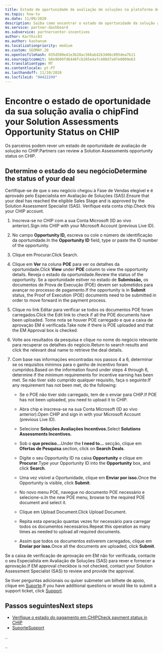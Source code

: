 ```yaml
---
title: Estado de oportunidade de avaliação de soluções na plataforma de incentivos do canal (CHIP)
ms.topic: how-to
ms.date: 11/09/2020
description: Saiba como encontrar o estado de oportunidade da solução avaliações no CHIP.
ms.service: partner-dashboard
ms.subservice: partnercenter-incentives
author: Karthic83
ms.author: kashanum
ms.localizationpriority: medium
ms.custom: SEOMAY.20
ms.openlocfilehash: 035d500e41e3b28ac566ab42b3406c095dea7b11
ms.sourcegitcommit: b8e9609fd6448fcb265e4afc480d7a97e8009e63
ms.translationtype: MT
ms.contentlocale: pt-PT
ms.lasthandoff: 11/10/2020
ms.locfileid: "94422249"
---
```

# <a name="find-your-solution-assessments-opportunity-status-on-chip"></a><span data-ttu-id="abbd3-103">Encontre o estado de oportunidade da sua solução avalia o chip</span><span class="sxs-lookup"><span data-stu-id="abbd3-103">Find your Solution Assessments Opportunity Status on CHIP</span></span>

<span data-ttu-id="abbd3-104">Os parceiros podem rever um estado de oportunidade de avaliação de solução no CHIP.</span><span class="sxs-lookup"><span data-stu-id="abbd3-104">Partners can review a Solution Assessments opportunity status on CHIP.</span></span>

## <a name="determine-the-status-of-your-deal"></a><span data-ttu-id="abbd3-105">Determine o estado do seu negócio</span><span class="sxs-lookup"><span data-stu-id="abbd3-105">Determine the status of your deal</span></span>

<span data-ttu-id="abbd3-106">Certifique-se de que o seu negócio chegou à Fase de Vendas elegível e é aprovado pelo Especialista em Avaliação de Soluções (SAS).</span><span class="sxs-lookup"><span data-stu-id="abbd3-106">Ensure that your deal has reached the eligible Sales Stage and is approved by the Solution Assessment Specialist (SAS).</span></span> <span data-ttu-id="abbd3-107">Verifique esta conta chip.</span><span class="sxs-lookup"><span data-stu-id="abbd3-107">Check this your CHIP account.</span></span>

1. <span data-ttu-id="abbd3-108">Inscreva-se no CHIP com a sua Conta Microsoft (ID ao vivo anterior).</span><span class="sxs-lookup"><span data-stu-id="abbd3-108">Sign into CHIP with your Microsoft Account (previous Live ID).</span></span>
1. <span data-ttu-id="abbd3-109">No campo **Opportunity ID,** escreva ou cole o número de identificação da oportunidade.</span><span class="sxs-lookup"><span data-stu-id="abbd3-109">In the **Opportunity ID** field, type or paste the ID number of the opportunity.</span></span>
3. <span data-ttu-id="abbd3-110">Clique em Procurar.</span><span class="sxs-lookup"><span data-stu-id="abbd3-110">Click Search.</span></span>

1. <span data-ttu-id="abbd3-111">Clique em **Ver** na coluna **POE** para ver os detalhes da oportunidade.</span><span class="sxs-lookup"><span data-stu-id="abbd3-111">Click **View** under **POE** column to view the opportunity details.</span></span> <span data-ttu-id="abbd3-112">Reveja o estado da oportunidade.</span><span class="sxs-lookup"><span data-stu-id="abbd3-112">Review the status of the opportunity.</span></span> <span data-ttu-id="abbd3-113">Se a oportunidade estiver no estado de **Submissão,** os documentos de Prova de Execução (POE) devem ser submetidos para avançar no processo de pagamento.</span><span class="sxs-lookup"><span data-stu-id="abbd3-113">If the opportunity is in **Submit** status, the Proof of Execution (POE) documents need to be submitted in order to move forward in the payment process.</span></span>
 
1. <span data-ttu-id="abbd3-114">Clique no link Editar para verificar se todos os documentos POE foram carregados.</span><span class="sxs-lookup"><span data-stu-id="abbd3-114">Click the Edit link to check if all the POE documents have been uploaded.</span></span> <span data-ttu-id="abbd3-115">Tome nota se houver POE carregado e que a caixa de aprovação EM é verificada.</span><span class="sxs-lookup"><span data-stu-id="abbd3-115">Take note if there is POE uploaded and that the EM Approval box is checked.</span></span>
 
1. <span data-ttu-id="abbd3-116">Volte aos resultados da pesquisa e clique no nome do negócio relevante para recuperar os detalhes do negócio.</span><span class="sxs-lookup"><span data-stu-id="abbd3-116">Return to search results and click the relevant deal name to retrieve the deal details.</span></span> 

1. <span data-ttu-id="abbd3-117">Com base nas informações encontradas nos passos 4 a 6, determinar se os requisitos mínimos para o ganho de incentivo foram cumpridos.</span><span class="sxs-lookup"><span data-stu-id="abbd3-117">Based on the information found under steps 4 through 6, determine if the minimum requirements for incentive earning has been met.</span></span> <span data-ttu-id="abbd3-118">Se não tiver sido cumprido qualquer requisito, faça o seguinte:</span><span class="sxs-lookup"><span data-stu-id="abbd3-118">If any requirement has not been met, do the following:</span></span>
 
     - <span data-ttu-id="abbd3-119">Se o POE não tiver sido carregado, tem de o enviar para CHIP.</span><span class="sxs-lookup"><span data-stu-id="abbd3-119">If POE has not been uploaded, you need to upload it to CHIP.</span></span>
 
     - <span data-ttu-id="abbd3-120">Abra chip e inscreva-se na sua Conta Microsoft (ID ao vivo anterior).</span><span class="sxs-lookup"><span data-stu-id="abbd3-120">Open CHIP and sign in with your Microsoft Account (previous Live ID).</span></span>
 
     - <span data-ttu-id="abbd3-121">Selecione **Soluções Avaliações Incentivos.**</span><span class="sxs-lookup"><span data-stu-id="abbd3-121">Select **Solutions Assessments Incentives.**</span></span>

     - <span data-ttu-id="abbd3-122">Sob o **que preciso...**</span><span class="sxs-lookup"><span data-stu-id="abbd3-122">Under the **I need to…**</span></span> <span data-ttu-id="abbd3-123">secção, clique em **Ofertas de Pesquisa**.</span><span class="sxs-lookup"><span data-stu-id="abbd3-123">section, click on **Search Deals**.</span></span>

     - <span data-ttu-id="abbd3-124">Digite o seu Opportunity ID na caixa **Opportunity** e clique em **Procurar**.</span><span class="sxs-lookup"><span data-stu-id="abbd3-124">Type your Opportunity ID into the **Opportunity** box, and click **Search**.</span></span>

     - <span data-ttu-id="abbd3-125">Uma vez visível a Oportunidade, clique em **Enviar por isso.**</span><span class="sxs-lookup"><span data-stu-id="abbd3-125">Once the Opportunity is visible, click **Submit**.</span></span>
  
     - <span data-ttu-id="abbd3-126">No novo menu POE, navegue no documento POE necessário e selecione-o.</span><span class="sxs-lookup"><span data-stu-id="abbd3-126">In the new POE menu, browse to the required POE document and select it.</span></span>

     - <span data-ttu-id="abbd3-127">Clique em Upload Document.</span><span class="sxs-lookup"><span data-stu-id="abbd3-127">Click Upload Document.</span></span>

     - <span data-ttu-id="abbd3-128">Repita esta operação quantas vezes for necessário para carregar todos os documentos necessários.</span><span class="sxs-lookup"><span data-stu-id="abbd3-128">Repeat this operation as many times as needed to upload all required documents.</span></span>

     - <span data-ttu-id="abbd3-129">Assim que todos os documentos estiverem carregados, clique em **Enviar por isso.**</span><span class="sxs-lookup"><span data-stu-id="abbd3-129">Once all the documents are uploaded, click **Submit**.</span></span>

<span data-ttu-id="abbd3-130">Se a caixa de verificação de aprovação em EM não for verificada, contacte o seu Especialista em Avaliação de Soluções (SAS) para rever e fornecer a aprovação.</span><span class="sxs-lookup"><span data-stu-id="abbd3-130">If EM approval checkbox is not checked, contact your Solution Assessment Specialist (SAS) to review and provide the approval.</span></span>
 
<span data-ttu-id="abbd3-131">Se tiver perguntas adicionais ou quiser submeter um bilhete de apoio, clique em [Suporte](report-problems-with-partner-center.md).</span><span class="sxs-lookup"><span data-stu-id="abbd3-131">If you have additional questions or would like to submit a support ticket, click [Support](report-problems-with-partner-center.md).</span></span>

## <a name="next-steps"></a><span data-ttu-id="abbd3-132">Passos seguintes</span><span class="sxs-lookup"><span data-stu-id="abbd3-132">Next steps</span></span>

- [<span data-ttu-id="abbd3-133">Verifique o estado do pagamento em CHIP</span><span class="sxs-lookup"><span data-stu-id="abbd3-133">Check payment status in CHIP</span></span>](chip-payment-status.md)
- [<span data-ttu-id="abbd3-134">Suporte</span><span class="sxs-lookup"><span data-stu-id="abbd3-134">Support</span></span>](report-problems-with-partner-center.md)

<span data-ttu-id="abbd3-135">.</span><span class="sxs-lookup"><span data-stu-id="abbd3-135">.</span></span>




<span data-ttu-id="abbd3-136">.</span><span class="sxs-lookup"><span data-stu-id="abbd3-136">.</span></span>





